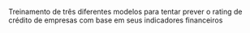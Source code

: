 Treinamento de três diferentes modelos para tentar prever o rating de crédito de empresas com base em seus indicadores financeiros
